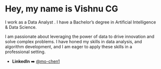 # Hey, my name is Vishnu CG

I work as a Data Analyst . I have a Bachelor’s degree in Artificial Intelligence & Data Science.

I am passionate about leveraging the power of data to drive innovation and solve complex problems. I have honed my skills in data analysis, and algorithm development, and I am eager to apply these skills in a professional setting.

- **LinkedIn** ➡️ [@mo-chen1](https://www.linkedin.com/in/vishnu-cg/)

